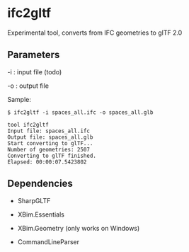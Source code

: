 # ifc2gltf

Experimental tool, converts from IFC geometries to glTF 2.0

## Parameters

-i : input file (todo)

-o : output file

Sample:

```
$ ifc2gltf -i spaces_all.ifc -o spaces_all.glb

tool ifc2gltf
Input file: spaces_all.ifc
Output file: spaces_all.glb
Start converting to glTF...
Number of geometries: 2507
Converting to glTF finished.
Elapsed: 00:00:07.5423802
```

## Dependencies

- SharpGLTF

- XBim.Essentials

- XBim.Geometry (only works on Windows)

- CommandLineParser

